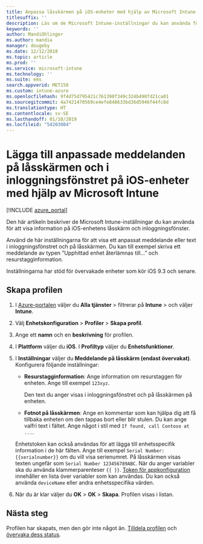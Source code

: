 ```yaml
---
title: Anpassa låsskärmen på iOS-enheter med hjälp av Microsoft Intune – Azure | Microsoft Docs
titlesuffix: ''
description: Läs om de Microsoft Intune-inställningar du kan använda för att visa information på iOS-enhetens låsskärm med hjälp av inställningar för Konfiguration för delad enhet för iOS.
keywords: ''
author: MandiOhlinger
ms.author: mandia
manager: dougeby
ms.date: 12/12/2018
ms.topic: article
ms.prod: ''
ms.service: microsoft-intune
ms.technology: ''
ms.suite: ems
search.appverid: MET150
ms.custom: intune-azure
ms.openlocfilehash: 9f4d75d795421c761398f349c324b498fd21ca01
ms.sourcegitcommit: 4a7421470569ce4efe848633bd36d5946f44fc8d
ms.translationtype: HT
ms.contentlocale: sv-SE
ms.lasthandoff: 01/10/2019
ms.locfileid: "54203084"
---
```

# <a name="add-custom-messages-to-lock-screen-and-login-window-on-ios-devices-using-microsoft-intune"></a>Lägga till anpassade meddelanden på låsskärmen och i inloggningsfönstret på iOS-enheter med hjälp av Microsoft Intune

[!INCLUDE [azure_portal](./includes/azure_portal.md)]

Den här artikeln beskriver de Microsoft Intune-inställningar du kan använda för att visa information på iOS-enhetens låsskärm och inloggningsfönster. 

Använd de här inställningarna för att visa ett anpassat meddelande eller text i inloggningsfönstret och på låsskärmen. Du kan till exempel skriva ett meddelande av typen ”Upphittad enhet återlämnas till...” och resurstagginformation.

Inställningarna har stöd för övervakade enheter som kör iOS 9.3 och senare.

## <a name="create-the-profile"></a>Skapa profilen

1. I [Azure-portalen](https://portal.azure.com) väljer du **Alla tjänster** > filtrerar på **Intune** > och väljer **Intune**.
2. Välj **Enhetskonfiguration** > **Profiler** > **Skapa profil**.
3. Ange ett **namn** och en **beskrivning** för profilen.
4. I **Plattform** väljer du **iOS**. I **Profiltyp** väljer du **Enhetsfunktioner**.
5. I **Inställningar** väljer du **Meddelande på låsskärm (endast övervakat)**. Konfigurera följande inställningar:

    - **Resurstagginformation**: Ange information om resurstaggen för enheten. Ange till exempel `123xyz`.

        Den text du anger visas i inloggningsfönstret och på låsskärmen på enheten.

    - **Fotnot på låsskärmen**: Ange en kommentar som kan hjälpa dig att få tillbaka enheten om den tappas bort eller blir stulen. Du kan ange valfri text i fältet. Ange något i stil med `If found, call Contoso at ...`.

    Enhetstoken kan också användas för att lägga till enhetsspecifik information i de här fälten. Ange till exempel `Serial Number: {{serialnumber}}` om du vill visa serienumret. På låsskärmen visas texten ungefär som `Serial Number 123456789ABC`. När du anger variabler ska du använda klammerparenteser `{{ }}`. [Token för appkonfiguration](app-configuration-policies-use-ios.md#tokens-used-in-the-property-list) innehåller en lista över variabler som kan användas. Du kan också använda `deviceName` eller andra enhetsspecifika värden.

6. När du är klar väljer du **OK** > **OK** > **Skapa**. Profilen visas i listan.

## <a name="next-steps"></a>Nästa steg

Profilen har skapats, men den gör inte något än. [Tilldela profilen](device-profile-assign.md) och [övervaka dess status](device-profile-monitor.md).
